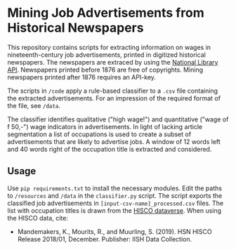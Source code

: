 # Mining Job Advertisements from Historical Newspapers

This repository contains scripts for extracting information on wages in nineteenth-century job advertisements, printed in digitized historical newspapers. The newspapers are extraced by using the [National Library API](https://www.kb.nl/bronnen-zoekwijzers/dataservices-en-apis). Newspapers printed before 1876 are free of copyrights. Mining newspapers printed after 1876 requires an API-key.

The scripts in `/code` apply a rule-based classifier to a `.csv` file containing the extracted advertisements. For an impression of the required format of the file, see `/data`.

The classifier identifies qualitative ("high wage!") and quantitative ("wage of f 50,-") wage indicators in advertisements. In light of lacking article segmentation a list of occupations is used to create a subset of advertisements that are likely to advertise jobs. A window of 12 words left and 40 words right of the occupation title is extracted and considered.

## Usage

Use `pip requirements.txt` to install the necessary modules. Edit the paths to `/resources` and `/data` in the `classifier.py` script. The script exports the classified job advertisements in `[input-csv-name]_processed.csv` files. The list with occupation titles is drawn from the [HISCO dataverse](https://datasets.iisg.amsterdam/dataverse/HISCO). When using the HISCO data, cite: 
- Mandemakers, K., Mourits, R., and Muurling, S. (2019). HSN HISCO Release 2018/01, December. Publisher: IISH Data Collection.
